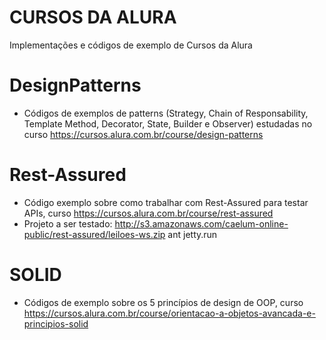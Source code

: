 # CURSOS DA ALURA
Implementações e códigos de exemplo de Cursos da Alura

# DesignPatterns 
- Códigos de exemplos de patterns (Strategy, Chain of Responsability, Template Method, Decorator, State, Builder e Observer) estudadas no curso https://cursos.alura.com.br/course/design-patterns

# Rest-Assured
- Código exemplo sobre como trabalhar com Rest-Assured para testar APIs, curso https://cursos.alura.com.br/course/rest-assured
- Projeto a ser testado: http://s3.amazonaws.com/caelum-online-public/rest-assured/leiloes-ws.zip
ant jetty.run

# SOLID
- Códigos de exemplo sobre os 5 princípios de design de OOP, curso https://cursos.alura.com.br/course/orientacao-a-objetos-avancada-e-principios-solid

